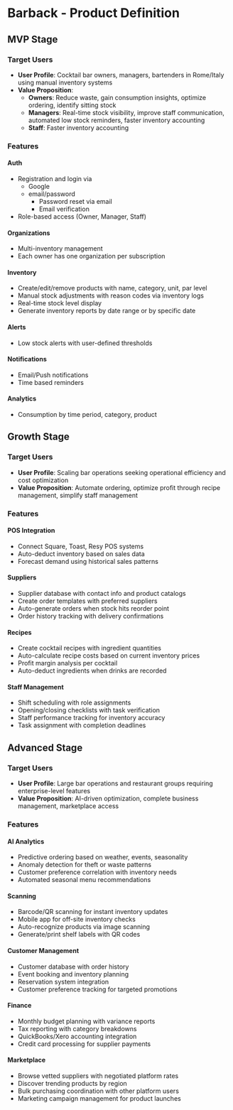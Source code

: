 # Barback - Product Definition

## MVP Stage

### Target Users
- **User Profile**: Cocktail bar owners, managers, bartenders in Rome/Italy using manual inventory systems
- **Value Proposition**: 
  - **Owners**: Reduce waste, gain consumption insights, optimize ordering, identify sitting stock
  - **Managers**: Real-time stock visibility, improve staff communication, automated low stock reminders, faster inventory accounting
  - **Staff**: Faster inventory accounting

### Features

#### Auth
- Registration and login via
  - Google
  - email/password
    - Password reset via email
    - Email verification
- Role-based access (Owner, Manager, Staff)

#### Organizations
- Multi-inventory management
- Each owner has one organization per subscription

#### Inventory
- Create/edit/remove products with name, category, unit, par level
- Manual stock adjustments with reason codes via inventory logs
- Real-time stock level display
- Generate inventory reports by date range or by specific date

#### Alerts
- Low stock alerts with user-defined thresholds

#### Notifications
- Email/Push notifications
- Time based reminders

#### Analytics
- Consumption by time period, category, product

## Growth Stage

### Target Users
- **User Profile**: Scaling bar operations seeking operational efficiency and cost optimization
- **Value Proposition**: Automate ordering, optimize profit through recipe management, simplify staff management

### Features

#### POS Integration
- Connect Square, Toast, Resy POS systems
- Auto-deduct inventory based on sales data
- Forecast demand using historical sales patterns

#### Suppliers
- Supplier database with contact info and product catalogs
- Create order templates with preferred suppliers
- Auto-generate orders when stock hits reorder point
- Order history tracking with delivery confirmations

#### Recipes
- Create cocktail recipes with ingredient quantities
- Auto-calculate recipe costs based on current inventory prices
- Profit margin analysis per cocktail
- Auto-deduct ingredients when drinks are recorded

#### Staff Management
- Shift scheduling with role assignments
- Opening/closing checklists with task verification
- Staff performance tracking for inventory accuracy
- Task assignment with completion deadlines

## Advanced Stage

### Target Users
- **User Profile**: Large bar operations and restaurant groups requiring enterprise-level features
- **Value Proposition**: AI-driven optimization, complete business management, marketplace access

### Features

#### AI Analytics
- Predictive ordering based on weather, events, seasonality
- Anomaly detection for theft or waste patterns
- Customer preference correlation with inventory needs
- Automated seasonal menu recommendations

#### Scanning
- Barcode/QR scanning for instant inventory updates
- Mobile app for off-site inventory checks
- Auto-recognize products via image scanning
- Generate/print shelf labels with QR codes

#### Customer Management
- Customer database with order history
- Event booking and inventory planning
- Reservation system integration
- Customer preference tracking for targeted promotions

#### Finance
- Monthly budget planning with variance reports
- Tax reporting with category breakdowns
- QuickBooks/Xero accounting integration
- Credit card processing for supplier payments

#### Marketplace
- Browse vetted suppliers with negotiated platform rates
- Discover trending products by region
- Bulk purchasing coordination with other platform users
- Marketing campaign management for product launches
